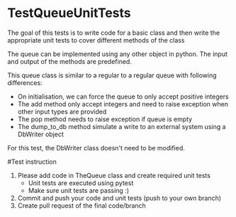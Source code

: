 # TestQueueUnitTests
The goal of this tests is to write code for a basic class and then write the appropriate unit tests to cover different methods of the class

The queue can be implemented using any other object in python.  The input and output of the methods are predefined.

This queue class is similar to a regular to a regular queue with following differences:
- On initialisation, we can force the queue to only accept positive integers
- The add method only accept integers and need to raise exception when other input types are provided
- The pop method needs to raise exception if queue is empty
- The dump_to_db method simulate a write to an external system using a DbWriter object

For this test, the DbWriter class doesn't need to be modified.

#Test instruction

1. Please add code in TheQueue class and create required unit tests
   - Unit tests are executed using pytest
   - Make sure unit tests are passing :)
2. Commit and push your code and unit tests (push to your own branch)
3. Create pull request of the final code/branch
